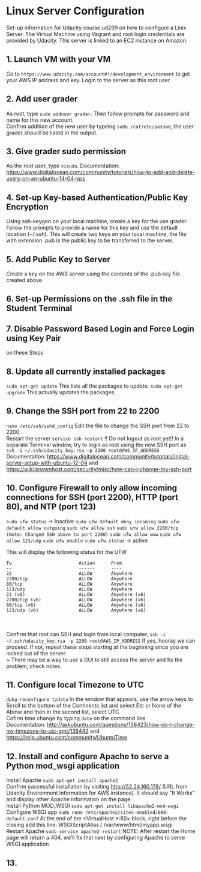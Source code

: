# Linux Server Configuration
Set-up information for Udacity course ud299 on how to configure a Linix Server. The 
Virtual Machine using Vagrant and root login credentials are provided by Udacity. This 
server is linked to an EC2 instance on Amazon.

## 1. Launch VM with your VM
Go to `https://www.udacity.com/account#!/development_environment` to get your AWS IP address
and key. Login to the server as this root user. 

## 2. Add user grader
As root, type `sudo adduser grader`. Then follow prompts for password 
and name for this new account. 
<br> Confirm addition of the new user by typeing `sudo /cat/etc/passwd`, 
the user grader should be listed in the output.

## 3. Give grader sudo permission
As the root user, type `visudo`. 
Documentation: https://www.digitalocean.com/community/tutorials/how-to-add-and-delete-users-on-an-ubuntu-14-04-vps


## 4. Set-up Key-based Authentication/Public Key Encryption
Using ssh-keygen on your local machine, create a key for the use grader. 
<br> Follow the prompts to provide a name for this key and use the default location (~/.ssh). 
This will create two keys on your local machine, the file with extension .pub is the public key to 
be transferred to the server.

## 5. Add Public Key to Server
Create a key on the AWS server using the contents of the .pub key file created above.

## 6. Set-up Permissions on the .ssh file in the Student Terminal 

## 7. Disable Password Based Login and Force Login using Key Pair 
on these Steps

## 8. Update all currently installed packages
`sudo apt-get update` This lists all the packages to update. 
`sudo apt-get upgrade` This actually updates the packages.

## 9. Change the SSH port from 22 to 2200
`nano /etc/ssh/sshd_config`
Edit the file to change the SSH port from 22 to 2200. 
<br> Restart the server `service ssh restart`
!! Do not logout as root yet!!
In a separate Terminal window, try to login as root using the new SSH port as
`ssh -i ~/.ssh/udacity_key.rsa –p 2200 root@AWS_IP_ADDRESS`
<br> Documentation: https://www.digitalocean.com/community/tutorials/initial-server-setup-with-ubuntu-12-04
and https://wiki.knownhost.com/security/misc/how-can-i-change-my-ssh-port
 
## 10. Configure Firewall to only allow incoming connections for SSH (port 2200), HTTP (port 80), and NTP (port 123)
`sudo ufw status` → Inactive
`sudo ufw default deny incoming`
`sudo ufw default allow outgoing`
`sudo ufw allow ssh`
`sudo ufw allow 2200/tcp (Note: Changed SSH above to port 2200)`
`sudo ufw allow www`
`sudo ufw allow 123/udp`
`sudo ufw enable`
`sudo ufw status` → active

This will display the following status for the UFW
```
To                         Action      From
--                         ------      ----
22                         ALLOW       Anywhere
2200/tcp                   ALLOW       Anywhere
80/tcp                     ALLOW       Anywhere
123/udp                    ALLOW       Anywhere
22 (v6)                    ALLOW       Anywhere (v6)
2200/tcp (v6)              ALLOW       Anywhere (v6)
80/tcp (v6)                ALLOW       Anywhere (v6)
123/udp (v6)               ALLOW       Anywhere (v6)
```

<br><br> 
Confirm that root can SSH and login from local computer, 
`ssh -i ~/.ssh/udacity_key.rsa -p 2200 root@AWS_IP_ADDRESS`
If yes, hooray we can proceed. If not, repeat these steps starting at the beginning since
you are locked out of the server. 
<br>~ There may be a way to use a GUI to still access the server and fix the problem, check notes.

## 11. Configure local Timezone to UTC
`dpkg-reconfigure tzdata`
In the window that appears, use the arrow keys to Scroll to the bottom of 
the Continents list and select Etc or None of the Above and then in the 
second list, select UTC
<br>
Cofirm time change by typing `date` on the command line
<br> Documentation: http://askubuntu.com/questions/138423/how-do-i-change-my-timezone-to-utc-gmt/138442 
and https://help.ubuntu.com/community/UbuntuTime 

## 12. Install and configure Apache to serve a Python mod_wsgi application
Install Apache `sudo apt-get install apache2`
<br>Confirm successful installation by visiting http://52.24.160.178/ (URL from 
Udacity Environment information for AWS instance). It should say "It Works" and 
display other Apache information on the page.
<br>
Install Python MOD_WSGI `sudo apt-get install libapache2-mod-wsgi`
<br> Configure WSGI app `sudo nano /etc/apache2/sites-enabled/000-default.conf`
At the end of the <VirtualHost *:80> block, right before the closing </VirtualHost> 
add this line: WSGIScriptAlias / /var/www/html/myapp.wsgi
<br> Restart Apache `sudo service apache2 restart`
NOTE: After restart the Home page will return a 404, we’ll fix that next by configuring Apache to serve WSGI application


## 13. 




